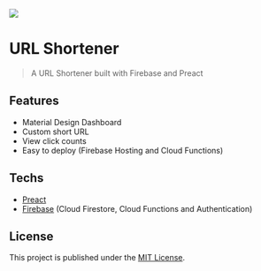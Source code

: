 ![](https://i.imgur.com/xAp8Xwr.jpg)

# URL Shortener

> A URL Shortener built with Firebase and Preact

## Features
 - Material Design Dashboard
 - Custom short URL
 - View click counts
 - Easy to deploy (Firebase Hosting and Cloud Functions)

## Techs
 - [Preact](https://preactjs.com/)  
 - [Firebase](https://firebase.google.com) (Cloud Firestore, Cloud Functions and Authentication)  

## License
This project is published under the [MIT License](LICENSE).